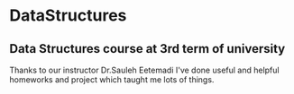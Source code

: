 # DataStructures
## Data Structures course at 3rd term of university
Thanks to our instructor Dr.Sauleh Eetemadi I've done useful and helpful homeworks and project which taught me lots of things.
